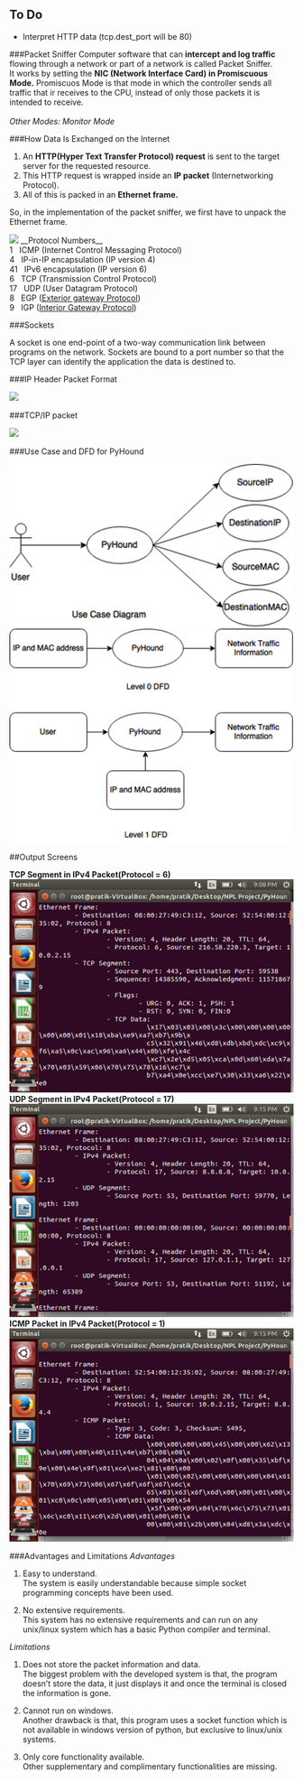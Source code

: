 ## To Do

- Interpret HTTP data (tcp.dest_port will be 80)

###Packet Sniffer
Computer software that can __intercept and log traffic__ flowing through a network or part of a network is called 
Packet Sniffer.
<br />
It works by setting the __NIC (Network Interface Card) in Promiscuous Mode.__
Promiscuos Mode is that mode in which the controller sends all traffic that ir receives to the CPU, instead of only those packets it is intended to receive.
<br /><br />
_Other Modes: Monitor Mode_

###How Data Is Exchanged on the Internet

1.	An __HTTP(Hyper Text Transfer Protocol) request__ is sent to the target server for the requested resource.
2.	This HTTP request is wrapped inside an __IP packet__ (Internetworking Protocol).
3.	All of this is packed in an __Ethernet frame.__

So, in the implementation of the packet sniffer, we first have to unpack the Ethernet frame.

<img src="Other/ethernet_frame.png">
__Protocol Numbers__<br/>
1 		&nbsp;&nbsp;ICMP (Internet Control Messaging Protocol)<br/>
4		&nbsp;&nbsp;IP-in-IP encapsulation (IP version 4)<br/>
41		&nbsp;&nbsp;IPv6 encapsulation (IP version 6)<br/>
6		&nbsp;&nbsp;TCP (Transmission Control Protocol)<br/>
17		&nbsp;&nbsp;UDP (User Datagram Protocol)<br/>
8 		&nbsp;&nbsp;EGP (<a href="https://en.wikipedia.org/wiki/Exterior_Gateway_Protocol">Exterior gateway Protocol</a>)<br/>
9		&nbsp;&nbsp;IGP (<a href="https://en.wikipedia.org/wiki/Interior_gateway_protocol">Interior Gateway Protocol</a>)<br/>


###Sockets

A socket is one end-point of a two-way communication link between programs on the network. Sockets are bound to a port number so that the TCP layer can identify the application the data is destined to. 

###IP Header Packet Format

<img src="Other/ip_header_diagram.png">

###TCP/IP packet

<img src="Other/tcp_ip_packet_diagram.jpg">

###Use Case and DFD for PyHound

<img src="Other/pyhound_usecase.png"><br />
<img src="Other/pyhound_dfd.png">

##Output Screens

__TCP Segment in IPv4 Packet(Protocol = 6)__
<img src="Other/pyhound_op1.png"><br>
__UDP Segment in IPv4 Packet(Protocol = 17)__
<img src="Other/pyhound_op2.png"><br>
__ICMP Packet in IPv4 Packet(Protocol = 1)__
<img src="Other/pyhound_op3.png"><br>

###Advantages and Limitations
_Advantages_

1.	Easy to understand.<br />
	The system is easily understandable because simple socket programming concepts have been used.

2.	No extensive requirements.<br />
	This system has no extensive requirements and can run on any unix/linux system which has a basic Python compiler and terminal.

_Limitations_

1.	Does not store the packet information and data.<br />
		The biggest problem with the developed system is that, the program doesn’t store the data, it just displays it and once the terminal is closed the information is gone.

2.	Cannot run on windows.<br />
		Another drawback is that, this program uses a socket function which is not available in windows version of python, but exclusive to linux/unix systems.

3.	Only core functionality available.<br />
		Other supplementary and complimentary functionalities are missing.



















